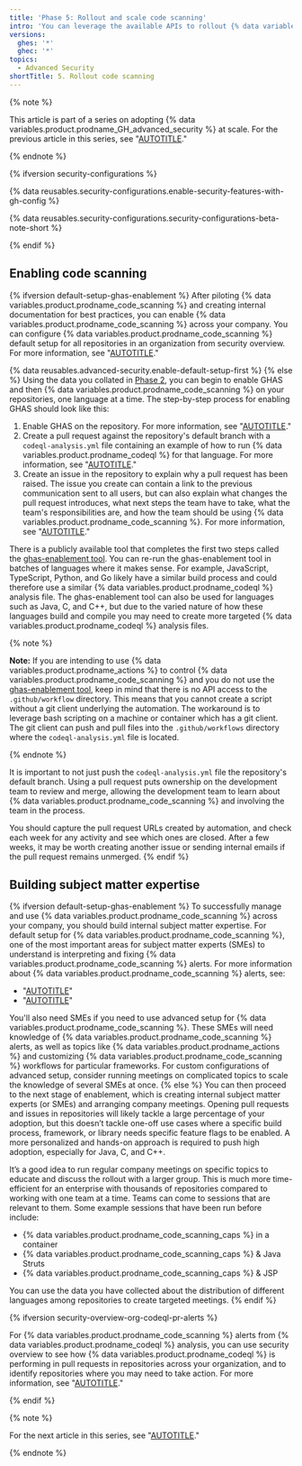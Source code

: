 ```yaml
---
title: 'Phase 5: Rollout and scale code scanning'
intro: 'You can leverage the available APIs to rollout {% data variables.product.prodname_code_scanning %} programmatically by team and by language across your enterprise using the repository data you collected earlier.'
versions:
  ghes: '*'
  ghec: '*'
topics:
  - Advanced Security
shortTitle: 5. Rollout code scanning
---
```


{% note %}

This article is part of a series on adopting {% data variables.product.prodname_GH_advanced_security %} at scale. For the previous article in this series, see "[AUTOTITLE](/code-security/adopting-github-advanced-security-at-scale/phase-4-create-internal-documentation)."

{% endnote %}

{% ifversion security-configurations %}

{% data reusables.security-configurations.enable-security-features-with-gh-config %}

{% data reusables.security-configurations.security-configurations-beta-note-short %}

{% endif %}

## Enabling code scanning

{% ifversion default-setup-ghas-enablement %}
After piloting {% data variables.product.prodname_code_scanning %} and creating internal documentation for best practices, you can enable {% data variables.product.prodname_code_scanning %} across your company. You can configure {% data variables.product.prodname_code_scanning %} default setup for all repositories in an organization from security overview. For more information, see "[AUTOTITLE](/code-security/code-scanning/enabling-code-scanning/configuring-default-setup-for-code-scanning-at-scale#configuring-default-setup-for-all-eligible-repositories-in-an-organization)."

{% data reusables.advanced-security.enable-default-setup-first %}
{% else %}
Using the data you collated in [Phase 2](/code-security/adopting-github-advanced-security-at-scale/phase-2-preparing-to-enable-at-scale), you can begin to enable GHAS and then {% data variables.product.prodname_code_scanning %} on your repositories, one language at a time. The step-by-step process for enabling GHAS should look like this:

1. Enable GHAS on the repository. For more information, see "[AUTOTITLE](/repositories/managing-your-repositorys-settings-and-features/enabling-features-for-your-repository/managing-security-and-analysis-settings-for-your-repository)."
1. Create a pull request against the repository's default branch with a `codeql-analysis.yml` file containing an example of how to run {% data variables.product.prodname_codeql %} for that language. For more information, see "[AUTOTITLE](/pull-requests/collaborating-with-pull-requests/proposing-changes-to-your-work-with-pull-requests/creating-a-pull-request)."
1. Create an issue in the repository to explain why a pull request has been raised. The issue you create can contain a link to the previous communication sent to all users, but can also explain what changes the pull request introduces, what next steps the team have to take, what the team's responsibilities are, and how the team should be using {% data variables.product.prodname_code_scanning %}. For more information, see "[AUTOTITLE](/issues/tracking-your-work-with-issues/creating-an-issue)."

There is a publicly available tool that completes the first two steps called the [ghas-enablement tool](https://github.com/NickLiffen/ghas-enablement). You can re-run the ghas-enablement tool in batches of languages where it makes sense. For example, JavaScript, TypeScript, Python, and Go likely have a similar build process and could therefore use a similar {% data variables.product.prodname_codeql %} analysis file. The ghas-enablement tool can also be used for languages such as Java, C, and C++, but due to the varied nature of how these languages build and compile you may need to create more targeted {% data variables.product.prodname_codeql %} analysis files.

{% note %}

**Note:** If you are intending to use {% data variables.product.prodname_actions %} to control {% data variables.product.prodname_code_scanning %} and you do not use the [ghas-enablement tool](https://github.com/NickLiffen/ghas-enablement), keep in mind that there is no API access to the `.github/workflow` directory. This means that you cannot create a script without a git client underlying the automation. The workaround is to leverage bash scripting on a machine or container which has a git client. The git client can push and pull files into the `.github/workflows` directory where the `codeql-analysis.yml` file is located.

{% endnote %}

It is important to not just push the `codeql-analysis.yml` file the repository's default branch. Using a pull request puts ownership on the development team to review and merge, allowing the development team to learn about {% data variables.product.prodname_code_scanning %} and involving the team in the process.

You should capture the pull request URLs created by automation, and check each week for any activity and see which ones are closed. After a few weeks, it may be worth creating another issue or sending internal emails if the pull request remains unmerged.
{% endif %}

## Building subject matter expertise

{% ifversion default-setup-ghas-enablement %}
To successfully manage and use {% data variables.product.prodname_code_scanning %} across your company, you should build internal subject matter expertise. For default setup for {% data variables.product.prodname_code_scanning %}, one of the most important areas for subject matter experts (SMEs) to understand is interpreting and fixing {% data variables.product.prodname_code_scanning %} alerts. For more information about {% data variables.product.prodname_code_scanning %} alerts, see:

* "[AUTOTITLE](/code-security/code-scanning/managing-code-scanning-alerts/about-code-scanning-alerts)"
* "[AUTOTITLE](/code-security/code-scanning/managing-code-scanning-alerts/managing-code-scanning-alerts-for-your-repository)"

You'll also need SMEs if you need to use advanced setup for {% data variables.product.prodname_code_scanning %}. These SMEs will need knowledge of {% data variables.product.prodname_code_scanning %} alerts, as well as topics like {% data variables.product.prodname_actions %} and customizing {% data variables.product.prodname_code_scanning %} workflows for particular frameworks. For custom configurations of advanced setup, consider running meetings on complicated topics to scale the knowledge of several SMEs at once.
{% else %}
You can then proceed to the next stage of enablement, which is creating internal subject matter experts (or SMEs) and arranging company meetings. Opening pull requests and issues in repositories will likely tackle a large percentage of your adoption, but this doesn’t tackle one-off use cases where a specific build process, framework, or library needs specific feature flags to be enabled. A more personalized and hands-on approach is required to push high adoption, especially for Java, C, and C++.

It’s a good idea to run regular company meetings on specific topics to educate and discuss the rollout with a larger group. This is much more time-efficient for an enterprise with thousands of repositories compared to working with one team at a time. Teams can come to sessions that are relevant to them. Some example sessions that have been run before include:

* {% data variables.product.prodname_code_scanning_caps %} in a container
* {% data variables.product.prodname_code_scanning_caps %} & Java Struts
* {% data variables.product.prodname_code_scanning_caps %} & JSP

You can use the data you have collected about the distribution of different languages among repositories to create targeted meetings.
{% endif %}

{% ifversion security-overview-org-codeql-pr-alerts %}

For {% data variables.product.prodname_code_scanning %} alerts from {% data variables.product.prodname_codeql %} analysis, you can use security overview to see how {% data variables.product.prodname_codeql %} is performing in pull requests in repositories across your organization, and to identify repositories where you may need to take action. For more information, see "[AUTOTITLE](/code-security/security-overview/viewing-metrics-for-pull-request-alerts)."

{% endif %}

{% note %}

For the next article in this series, see "[AUTOTITLE](/code-security/adopting-github-advanced-security-at-scale/phase-6-rollout-and-scale-secret-scanning)."

{% endnote %}
